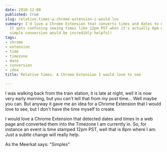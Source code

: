 ```yaml
---
date: 2010-12-08
published: true
slug: relative-times-a-chrome-extension-i-would-lov
summary: I'd love a Chrome Extension that converts times and dates to my local timezone.
  It gets confusing seeing times like 12pm PST when it's actually 8pm where I am.  A
  simple conversion would be incredibly helpful!
tags:
- chrome
- extension
- time
- timezone
- date
- conversion
- idea
title: Relative times. A Chrome Extension I would love to see

---
```

I was walking back from the train station, it is late at night, well it is now very early morning, but you can't tell that from my post time... Well maybe you can. But anyway it gave me an idea for a Chrome Extension that I would love to see, but I don't have the time myself to create. <p /> I would love a Chrome Extension that detected dates and times in a web page and converted them into the Timezone I am currently in. So, for instance an event is time stamped 12pm PST, well that is 8pm where I am. Just a subtle change will really help. <p /> As the Meerkat says: "Simples"

